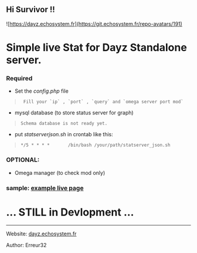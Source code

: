 ## Hi Survivor !!

![https://dayz.echosystem.fr](https://git.echosystem.fr/repo-avatars/191)



#   Simple live Stat for Dayz Standalone server.


### Required

 -  Set the *config.php* file
 >      Fill your `ip` , `port` , `query` and `omega server port mod`

 -  mysql database (to store status server for graph) 
 >     Schema database is not ready yet.

 - put *statserverjson.sh* in crontab like this:
 >     */5 * * * *       /bin/bash /your/path/statserver_json.sh
 



### OPTIONAL:

 - Omega manager (to check mod only) 


### sample: [example live page](https://dayz.echosystem.fr/server/Namalsk2)


# ... STILL in Devlopment ...




-----



Website: [dayz.echosystem.fr](https://dayz.echosystem.fr)

Author: Erreur32
